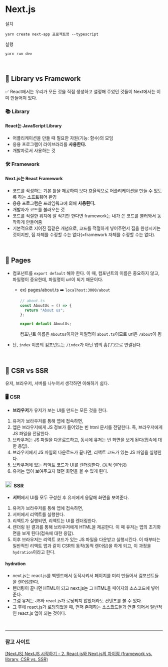 # Next.js

설치
```
yarn create next-app 프로젝트명 --typescript
```
  
실행
```
yarn run dev
```

<br>

## 📌 Library vs Framework

✅ React에서는 우리가 모든 것을 직접 생성하고 설정해 주었던 것들이 Next에서는 이미 만들어져 있다.

### 📚 Library
#### React는 JavaScript Library
- 어플리케이션을 만들 때 필요한 자원(기능: 함수)의 모임
- 응용 프로그램이 라이브러리를 **사용한다.**
- 개발자로서 사용하는 것

### 🛠️ Framework
#### Next.js는 React Framework
- 코드를 작성하는 기본 틀을 제공하여 보다 효율적으로 어플리케이션을 만들 수 있도록 하는 소프트웨어 환경
- 응용 프로그램은 프레임워크에 의해 **사용된다.**
- 개발자가 코드를 불러오는 것
- 코드를 적절한 위치에 잘 적기만 한다면 framework는 내가 쓴 코드를 불러와서 동작하게 만들어줌
- 기본적으로 지어진 집같은 개념으로, 코드를 적절하게 넣어주면서 집을 완성시키는 것이지만, 집 자체를 수정할 수는 없다(=framework 자체를 수정할 수는 없다).

<br>

## 📌 Pages
- 컴포넌트를 `export default` 해야 한다. 이 때, 컴포넌트의 이름은 중요하지 않고, 파일명이 중요한데, 파일명이 url이 되기 때문이다.
  - ex) pages/about.ts ➡️ `localhost:3000/about`

    ```ts
    // about.ts
    const AboutUs = () => {
      return "About us";
    };

    export default AboutUs;
    ```
    컴포넌트 이름은 `AboutUs`이지만 파일명이 `about.ts`이므로 url은 `/about`이 됨
- 단, `index` 이름의 컴포넌트는 `/index`가 아닌 앱의 홈('/')으로 연결된다.

<br>

## 📌 CSR vs SSR
유저, 브라우저, 서버를 나누어서 생각하면 이해하기 쉽다.

### 🖥️ CSR
- **브라우저**가 유저가 보는 UI를 만드는 모든 것을 한다.

1. 유저가 브라우저를 통해 앱에 접속하면,
2. 앱은 브라우저에게 JS 정보가 들어있는 빈 html 문서를 전달한다. 즉, 브라우저에게 JS 파일을 전달한다.
3. 브라우저는 JS 파일을 다운로드하고, 동시에 유저는 빈 화면을 보게 된다(접속에 대한 응답).
4. 브라우저에서 JS 파일의 다운로드가 끝나면, 리액트 코드가 있는 JS 파일을 실행한다.
5. 브라우저에 있는 리액트 코드가 UI를 렌더링한다. (동적 렌더링)
6. 유저는 앱이 보여주고자 했던 화면을 볼 수 있게 된다.

### <img src="https://github.com/xoxojw/next-js-prac/assets/124491335/fa9237b9-e4a3-4ea9-bbb3-685f349df5c9" width="20px" style="margin-right: 3px;" /> SSR
- **서버**에서 UI를 모두 구성한 후 유저에게 응답해 화면을 보여준다.

1. 유저가 브라우저를 통해 앱에 접속하면,
2. 서버에서 리액트를 실행한다.
3. 리액트가 실행되면, 리액트는 UI를 렌더링한다.
4. 렌더링 된 결과를 통해 브라우저에게 HTML을 제공한다. 이 때 유저는 앱의 초기화면을 보게 된다(접속에 대한 응답).
5. 이후 브라우저는 리액트 코드가 있는 JS 파일을 다운받고 실행시킨다. 이 때부터는 일반적인 리액트 앱과 같이 CSR의 동작(동적 렌더링)을 하게 되고, 이 과정을 `hydration`이라고 한다.

  #### hydration
  - next.js는 react.js를 백엔드에서 동작시켜서 페이지를 미리 만들어서 컴포넌트들을 렌더링한다.
  - 렌더링이 끝나면 HTML이 되고 next.js는 그 HTML을 페이지의 소스코드에 넣어준다.
  - 그럼 유저는 JS와 react.js가 로딩되지 않았더라도 컨텐츠를 볼 수 있다.
  - 그 후에 react.js가 로딩되었을 때, 먼저 존재하는 소스코드들과 연결 되어서 일반적인 react.js 앱이 되는 것이다.

<br>

---

### 참고 사이트

<a href="https://gyyeom.tistory.com/56" target="_blank">[NextJS] NextJS 시작하기 - 2. React.js와 Next.js의 차이점 (framework vs. library, CSR vs. SSR)</a>